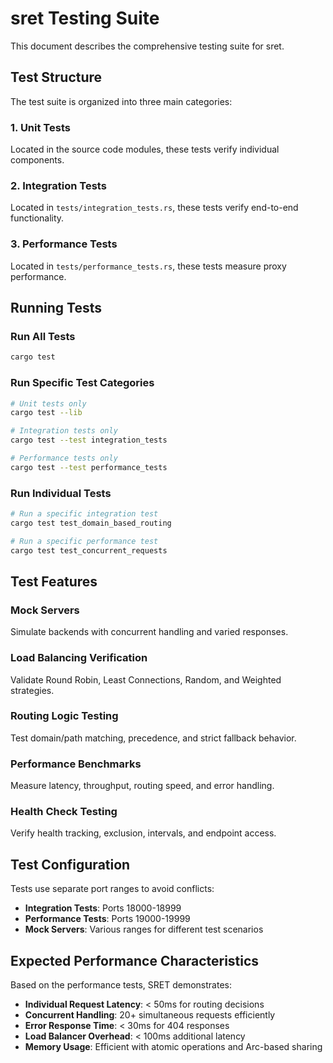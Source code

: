 # sret Testing Suite

This document describes the comprehensive testing suite for sret.

## Test Structure

The test suite is organized into three main categories:

### 1. Unit Tests

Located in the source code modules, these tests verify individual components.

### 2. Integration Tests

Located in `tests/integration_tests.rs`, these tests verify end-to-end functionality.

### 3. Performance Tests

Located in `tests/performance_tests.rs`, these tests measure proxy performance.

## Running Tests

### Run All Tests

```bash
cargo test
```

### Run Specific Test Categories

```bash
# Unit tests only
cargo test --lib

# Integration tests only
cargo test --test integration_tests

# Performance tests only
cargo test --test performance_tests
```

### Run Individual Tests

```bash
# Run a specific integration test
cargo test test_domain_based_routing

# Run a specific performance test
cargo test test_concurrent_requests
```

## Test Features

### Mock Servers

Simulate backends with concurrent handling and varied responses.

### Load Balancing Verification

Validate Round Robin, Least Connections, Random, and Weighted strategies.

### Routing Logic Testing

Test domain/path matching, precedence, and strict fallback behavior.

### Performance Benchmarks

Measure latency, throughput, routing speed, and error handling.

### Health Check Testing

Verify health tracking, exclusion, intervals, and endpoint access.

## Test Configuration

Tests use separate port ranges to avoid conflicts:

- **Integration Tests**: Ports 18000-18999
- **Performance Tests**: Ports 19000-19999
- **Mock Servers**: Various ranges for different test scenarios

## Expected Performance Characteristics

Based on the performance tests, SRET demonstrates:

- **Individual Request Latency**: < 50ms for routing decisions
- **Concurrent Handling**: 20+ simultaneous requests efficiently
- **Error Response Time**: < 30ms for 404 responses
- **Load Balancer Overhead**: < 100ms additional latency
- **Memory Usage**: Efficient with atomic operations and Arc-based sharing
